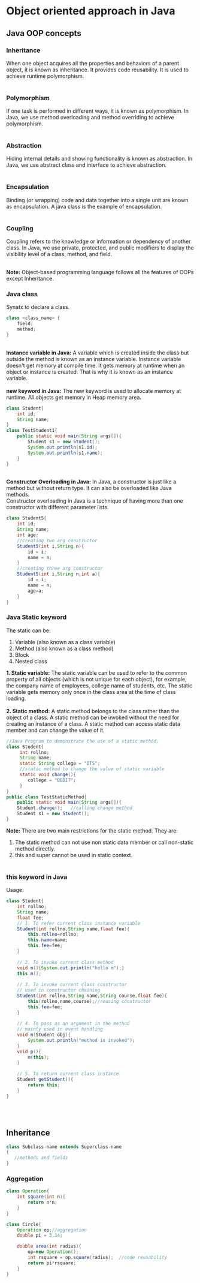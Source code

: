 # Object oriented approach in Java
## Java OOP concepts
### Inheritance
When one object acquires all the properties and behaviors of a parent object, it is known as inheritance. It provides code reusability. It is used to achieve runtime polymorphism.<br/><br/>
### Polymorphism
If one task is performed in different ways, it is known as polymorphism. In Java, we use method overloading and method overriding to achieve polymorphism.<br/><br/>
### Abstraction
Hiding internal details and showing functionality is known as abstraction. In Java, we use abstract class and interface to achieve abstraction.<br/><br/>
### Encapsulation
Binding (or wrapping) code and data together into a single unit are known as encapsulation. A java class is the example of encapsulation.<br/><br/>
### Coupling
Coupling refers to the knowledge or information or dependency of another class. In Java, we use private, protected, and public modifiers to display the visibility level of a class, method, and field.<br/><br/>

**Note:** Object-based programming language follows all the features of OOPs except Inheritance.<br/>

### Java class
Synatx to declare a class.
```java
class <class_name> {
    field;
    method;
}
```
<br/>**Instance variable in Java:** A variable which is created inside the class but outside the method is known as an instance variable. Instance variable doesn't get memory at compile time. It gets memory at runtime when an object or instance is created. That is why it is known as an instance variable.<br/>
<br/>**new keyword in Java:** The new keyword is used to allocate memory at runtime. All objects get memory in Heap memory area.<br/>

```java
class Student{  
    int id;  
    String name;  
} 
class TestStudent1{  
    public static void main(String args[]){  
        Student s1 = new Student();  
        System.out.println(s1.id);  
        System.out.println(s1.name);  
    }  
}
```
<br/>**Constructor Overloading in Java:** In Java, a constructor is just like a method but without return type. It can also be overloaded like Java methods.<br/>
Constructor overloading in Java is a technique of having more than one constructor with different parameter lists.
```java
class Student5{  
    int id;  
    String name;  
    int age;  
    //creating two arg constructor  
    Student5(int i,String n){  
        id = i;  
        name = n;  
    }  
    //creating three arg constructor  
    Student5(int i,String n,int a){  
        id = i;  
        name = n;  
        age=a;  
    }
}
```
### Java Static keyword
The static can be:<br/>
1. Variable (also known as a class variable)<br/>
2. Method (also known as a class method)<br/>
3. Block<br/>
4. Nested class<br/>

**1. Static variable:** The static variable can be used to refer to the common property of all objects (which is not unique for each object), for example, the company name of employees, college name of students, etc. The static variable gets memory only once in the class area at the time of class loading.<br/><br/>
**2. Static method:** A static method belongs to the class rather than the object of a class. A static method can be invoked without the need for creating an instance of a class. A static method can access static data member and can change the value of it.<br/>
```java
//Java Program to demonstrate the use of a static method.  
class Student{  
     int rollno;  
     String name;  
     static String college = "ITS";  
     //static method to change the value of static variable  
     static void change(){  
        college = "BBDIT";  
     }    
}  
public class TestStaticMethod{  
    public static void main(String args[]){  
    Student.change();   //calling change method  
    Student s1 = new Student();    
}  
```
**Note:** There are two main restrictions for the static method. They are:<br/>
1. The static method can not use non static data member or call non-static method directly.<br/>
2. this and super cannot be used in static context.<br/><br/>

### this keyword in Java
Usage:
```java
class Student{  
    int rollno;  
    String name;  
    float fee;  
    // 1. To refer current class instance variable
    Student(int rollno,String name,float fee){  
        this.rollno=rollno;  
        this.name=name;  
        this.fee=fee;  
    }
    
    // 2. To invoke current class method
    void m(){System.out.println("hello m");} 
    this.m();
    
    // 3. To invoke current class constructor 
    // used in constructor chaining
    Student(int rollno,String name,String course,float fee){  
        this(rollno,name,course);//reusing constructor  
        this.fee=fee;  
    }  
    
    // 4. To pass as an argument in the method
    // mainly used in event handling
    void m(Student obj){  
        System.out.println("method is invoked");  
    }  
    void p(){  
        m(this);  
    }
    
    // 5. To return current class instance
    Student getStudent(){  
        return this;  
    }  
}  
```

<br/><br/>

## Inheritance
```java
class Subclass-name extends Superclass-name  
{  
   //methods and fields  
}  
```
### Aggregation
```java
class Operation{  
    int square(int n){  
        return n*n;  
    }  
}  

class Circle{  
    Operation op;//aggregation  
    double pi = 3.14;  

    double area(int radius){  
        op=new Operation();  
        int rsquare = op.square(radius);  //code reusability 
        return pi*rsquare;  
    }
}
```

<br/><br/>

